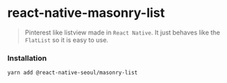 # react-native-masonry-list

> Pinterest like listview made in `React Native`. It just behaves like the `FlatList` so it is easy to use.

### Installation

```
yarn add @react-native-seoul/masonry-list
```
